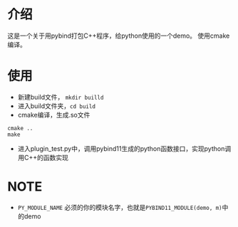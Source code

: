 # 介绍

这是一个关于用pybind打包C++程序，给python使用的一个demo。
使用cmake编译。

# 使用

+ 新建build文件， `mkdir builld`
+ 进入build文件夹，`cd build`
+ cmake编译，生成.so文件
```
cmake ..
make
```
+ 进入plugin_test.py中，调用pybind11生成的python函数接口，实现python调用C++的函数实现

# NOTE

+ `PY_MODULE_NAME` 必须的你的模块名字，也就是`PYBIND11_MODULE(demo, m)`中的demo